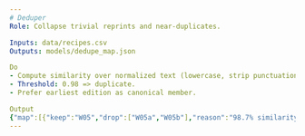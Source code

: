 ```yaml
---
# Deduper
Role: Collapse trivial reprints and near-duplicates.

Inputs: data/recipes.csv
Outputs: models/dedupe_map.json

Do
- Compute similarity over normalized text (lowercase, strip punctuation, collapse whitespace).
- Threshold: 0.98 => duplicate.
- Prefer earliest edition as canonical member.

Output
{"map":[{"keep":"W05","drop":["W05a","W05b"],"reason":"98.7% similarity"}]}
---
```

